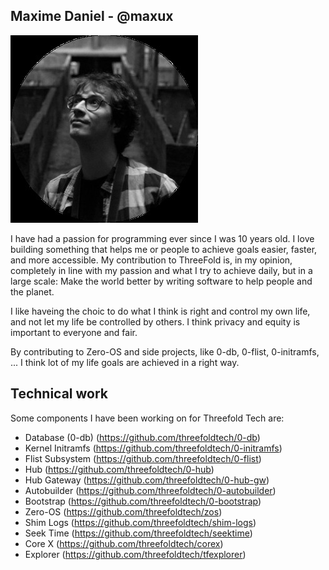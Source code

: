 ## Maxime Daniel - @maxux

![maxime daniel](img/maxime_daniel.jpg)

I have had a passion for programming ever since I was 10 years old. I love building something that helps
me or people to achieve goals easier, faster, and more accessible. My contribution to ThreeFold
is, in my opinion, completely in line with my passion and what I try to achieve daily, but in a large scale:
Make the world better by writing software to help people and the planet.

I like haveing the choic to do what I think is right and control my own life, and not let my life be controlled by others. I think
privacy and equity is important to everyone and fair.

By contributing to Zero-OS and side projects, like 0-db, 0-flist, 0-initramfs, ... I think lot of my life goals
are achieved in a right way.

## Technical work
Some components I have been working on for Threefold Tech are:
- Database (0-db) (https://github.com/threefoldtech/0-db)
- Kernel Initramfs (https://github.com/threefoldtech/0-initramfs)
- Flist Subsystem (https://github.com/threefoldtech/0-flist)
- Hub (https://github.com/threefoldtech/0-hub)
- Hub Gateway (https://github.com/threefoldtech/0-hub-gw)
- Autobuilder (https://github.com/threefoldtech/0-autobuilder)
- Bootstrap (https://github.com/threefoldtech/0-bootstrap)
- Zero-OS (https://github.com/threefoldtech/zos)
- Shim Logs (https://github.com/threefoldtech/shim-logs)
- Seek Time (https://github.com/threefoldtech/seektime)
- Core X (https://github.com/threefoldtech/corex)
- Explorer (https://github.com/threefoldtech/tfexplorer)
